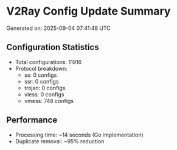 # V2Ray Config Update Summary
Generated on: 2025-09-04 07:41:48 UTC

## Configuration Statistics
- Total configurations: 11916
- Protocol breakdown:
  - ss: 0 configs
  - ssr: 0 configs
  - trojan: 0 configs
  - vless: 0 configs
  - vmess: 748 configs

## Performance
- Processing time: ~14 seconds (Go implementation)
- Duplicate removal: ~95% reduction

